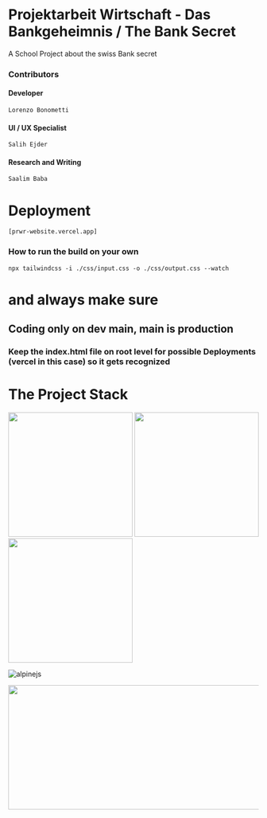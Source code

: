 



# Projektarbeit Wirtschaft - Das Bankgeheimnis / The Bank Secret

A School Project about the swiss Bank secret

### Contributors 
#### Developer
```Lorenzo Bonometti```
#### UI / UX Specialist
```Salih Ejder```
#### Research and Writing
```Saalim Baba```
# Deployment
```[prwr-website.vercel.app]```

### How to run the build on your own
```npx tailwindcss -i ./css/input.css -o ./css/output.css --watch```

# and always make sure
## Coding only on dev main, main is production
### Keep the index.html file on root level for possible Deployments (vercel in this case) so it gets recognized

# The Project Stack


<img src="https://github.com/Poisonlocket/PRWR-website/assets/128643203/ca952553-ef1c-4c73-9a97-df59bc9c654a" width="250" height="250">




<img src="https://github.com/Poisonlocket/PRWR-website/assets/128643203/b78a29e6-6a74-46a6-ad6a-fbff3bc45276" width="250" height="250">

<img src="https://github.com/Poisonlocket/PRWR-website/assets/128643203/b78a29e6-6a74-46a6-ad6a-fbff3bc45276" width="250" height="250">


![alpinejs]() 

<img src="https://github.com/Poisonlocket/PRWR-website/assets/128643203/02269b67-1f45-441f-983f-e3595aca0061" width="600" height="250">


